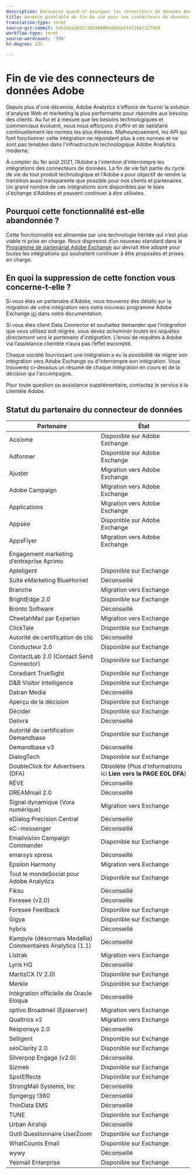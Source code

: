 ```yaml
---
description: Découvrez quand et pourquoi les connecteurs de données Analytics seront bientôt en fin de vie.
title: Annonce préalable de fin de vie pour les connecteurs de données Analytics
translation-type: tm+mt
source-git-commit: 5eb3aba2032118036808edbdab5f411b5f327949
workflow-type: tm+mt
source-wordcount: '594'
ht-degree: 23%

---
```



# Fin de vie des connecteurs de données Adobe

Depuis plus d&#39;une décennie, Adobe Analytics s&#39;efforce de fournir la solution d&#39;analyse Web et marketing la plus performante pour répondre aux besoins des clients. Au fur et à mesure que les besoins technologiques et commerciaux évoluent, nous nous efforçons d&#39;offrir et de satisfaire continuellement les normes les plus élevées.  Malheureusement, les API qui font fonctionner cette intégration ne répondent plus à ces normes et ne sont pas tenables dans l&#39;infrastructure technologique Adobe Analytics moderne.

À compter du 1er août 2021, l’Adobe a l’intention d’interrompre les intégrations des connecteurs de données. La fin de vie fait partie du cycle de vie de tout produit technologique et l&#39;Adobe a pour objectif de rendre la transition aussi transparente que possible pour nos clients et partenaires. Un grand nombre de ces intégrations sont disponibles par le biais d&#39;échange d&#39;Adobes et peuvent continuer à être utilisées.

## Pourquoi cette fonctionnalité est-elle abandonnée ?

Cette fonctionnalité est alimentée par une technologie héritée qui n’est plus viable ni prise en charge. Nous disposons d’un nouveau standard dans le [Programme de partenariat Adobe Exchange](https://partners.adobe.com/exchangeprogram/experiencecloud) qui devrait être adopté pour toutes les intégrations qui souhaitent continuer à être proposées et prises en charge.

## En quoi la suppression de cette fonction vous concerne-t-elle ?

Si vous êtes un partenaire d&#39;Adobe, vous trouverez des détails sur la migration de votre intégration vers notre nouveau programme Adobe Exchange [ici](https://adobeexchangeec.zendesk.com/hc/en-us/articles/360003867071-Adobe-Analytics-Integration-Tools) dans notre documentation.

Si vous êtes client Data Connector et souhaitez demander que l’intégration que vous utilisez soit migrée, vous devez *acheminer toutes les requêtes directement vers le partenaire d’intégration*. L’envoi de requêtes à Adobe via l’assistance clientèle n’aura pas l’effet escompté.

Chaque société fournissant une intégration a eu la possibilité de migrer son intégration vers Adobe Exchange ou d&#39;interrompre son intégration. Vous trouverez ci-dessous un résumé de chaque intégration en cours et de la décision qui l&#39;accompagne.

Pour toute question ou assistance supplémentaire, contactez le service à la clientèle Adobe.

## Statut du partenaire du connecteur de données

| Partenaire | État |
| --- | --- |
| Acxiome | Disponible sur Adobe Exchange |
| Adformer | Disponible sur Adobe Exchange |
| Ajuster | Migration vers Adobe Exchange |
| Adobe Campaign | Migration vers Adobe Exchange |
| Applications | Migration vers Adobe Exchange |
| Appsee | Disponible sur Adobe Exchange |
| AppsFlyer | Migration vers Adobe Exchange |
| Engagement marketing d’entreprise Aprimo |
| Apteligent | Disponible sur Exchange |
| Suite eMarketing BlueHornet | Déconseillé |
| Branche | Migration vers Exchange |
| BrightEdge 2.0 | Disponible sur Exchange |
| Bronto Software | Déconseillé |
| CheetahMail par Experian | Migration vers Exchange |
| ClickTale | Disponible sur Exchange |
| Autorité de certification de clic | Déconseillé |
| Conducteur 2.0 | Disponible sur Exchange |
| ContactLab 2.0 (Contact Send Connector) | Disponible sur Exchange |
| Coradiant TrueSight | Disponible sur Exchange |
|  D&amp;B Visitor Intelligence | Disponible sur Exchange |
| Datran Media | Déconseillé |
| Aperçu de la décision | Disponible sur Exchange |
| Décider | Disponible sur Exchange |
| Delivra | Déconseillé |
| Autorité de certification Demandbase | Disponible sur Exchange |
| Demandbase v3 | Déconseillé |
| DialogTech | Disponible sur Exchange |
| DoubleClick for Advertisers (DFA) | Obsolète (Plus d’informations ici **Lien vers la PAGE EOL DFA**) |
| RÊVE | Déconseillé |
| DREAMmail 2.0 | Déconseillé |
| Signal dynamique (Vora numérique) | Migration vers Exchange |
| eDialog Precision Central | Déconseillé |
| eC-messenger | Déconseillé |
| Emailvision Campaign Commander | Disponible sur Exchange |
| emarsys xpress | Déconseillé |
| Epsilon Harmony | Migration vers Exchange |
| Tout le mondeSocial pour Adobe Analytics | Disponible sur Exchange |
| Fiksu | Déconseillé |
| Foresee (v2.0) | Déconseillé |
| Foresee Feedback | Disponible sur Exchange |
| Gigya | Disponible sur Exchange |
| hybris | Déconseillé |
| Kampyle (désormais Medallia) Commentaires Analytics (1.1) | Déconseillé |
| Listrak | Migration vers Exchange |
| Lyris HQ | Déconseillé |
| MaritzCX (V 2.0) | Disponible sur Exchange |
| Merkle | Disponible sur Exchange |
| Intégration officielle de Oracle Eloqua | Déconseillé |
| optivo Broadmail (Episerver) | Migration vers Exchange |
| Qualtrics v2 | Migration vers Exchange |
| Responsys 2.0 | Déconseillé |
| Selligent | Disponible sur Exchange |
| seoClarity 2.0 | Disponible sur Exchange |
| Silverpop Engage (v2.0) | Déconseillé |
| Sizmek | Disponible sur Exchange |
| SpotEffects | Disponible sur Exchange |
| StrongMail Systems, Inc | Déconseillé |
| Syngergy !360 | Déconseillé |
| ThinData EMS | Déconseillé |
| TUNE | Disponible sur Exchange |
| Urban Airship | Déconseillé |
| Outil Questionnaire UserZoom | Disponible sur Exchange |
| WhatCounts Email | Disponible sur Exchange |
| wywy | Déconseillé |
| Yesmail Enterprise | Disponible sur Exchange |
